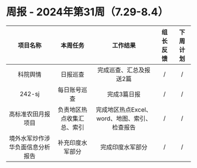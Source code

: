 
# 周报 - 2024年第31周（7.29-8.4）


|  项目名称  | 本周任务 | 工作结果 | 组长反馈 |  下周计划| 
|:----------:|:--------:|:--------:|:--------:|:--------:|
| 科院舆情  | 日报巡查 |完成巡查、汇总及报送2篇 |   /   |     / |
|  242-sj    | 每日账号巡查 |完成3篇日报 |   /   |     / |
|高标准农田月报项目 |负责地区热点收集汇总、索引|完成地区热点Excel、word、地图、索引、检查报告|   /   |     / |
|境外水军炒作涉华负面信息分析报告 |补充印度水军部分|完成印度水军部分|   /   |     / |